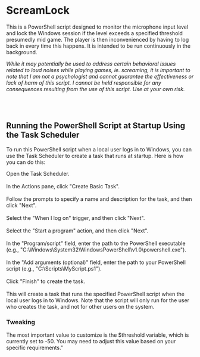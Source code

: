 # ScreamLock

This is a PowerShell script designed to monitor the microphone input level and lock the Windows session if the level exceeds a specified threshold presumedly mid game. The player is then inconvenienced by having to log back in every time this happens. It is intended to be run continuously in the background. 

*While it may potentially be used to address certain behavioral issues related to loud noises while playing games, ie. screaming, it is important to note that I am not a psychologist and cannot guarantee the effectiveness or lack of harm of this script. I cannot be held responsible for any consequences resulting from the use of this script. Use at your own risk.*

<br>
<br>

## Running the PowerShell Script at Startup Using the Task Scheduler

To run this PowerShell script when a local user logs in to Windows, you can use the Task Scheduler to create a task that runs at startup. Here is how you can do this:

Open the Task Scheduler.<br><br>
In the Actions pane, click "Create Basic Task".<br><br>
Follow the prompts to specify a name and description for the task, and then click "Next".<br><br>
Select the "When I log on" trigger, and then click "Next".<br><br>
Select the "Start a program" action, and then click "Next".<br><br>
In the "Program/script" field, enter the path to the PowerShell executable (e.g., "C:\Windows\System32\WindowsPowerShell\v1.0\powershell.exe").<br><br>
In the "Add arguments (optional)" field, enter the path to your PowerShell script (e.g., "C:\Scripts\MyScript.ps1").<br><br>
Click "Finish" to create the task.<br><br>
This will create a task that runs the specified PowerShell script when the local user logs in to Windows. Note that the script will only run for the user who creates the task, and not for other users on the system.

### Tweaking
The most important value to customize is the $threshold variable, which is currently set to -50. You may need to adjust this value based on your specific requirements."
